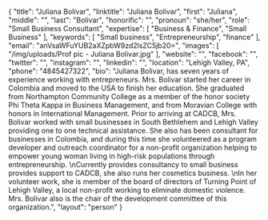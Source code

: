 {
  "title": "Juliana Bolivar",
  "linktitle": "Juliana Bolivar",
  "first": "Juliana",
  "middle": "",
  "last": "Bolivar",
  "honorific": "",
  "pronoun": "she/her",
  "role": "Small Business Consultant",
  "expertise": [
    "Business & Finance",
    "Small Business"
  ],
  "keywords": [
    "Small business",
    "Entrepreneurship",
    "finance"
  ],
  "email": "anVsaWFuYUB2aXZpbW9zd2lsZC5jb20=",
  "images": [
    "/img/uploads/Prof pic - Juliana Bolivar.jpg"
  ],
  "website": "",
  "facebook": "",
  "twitter": "",
  "instagram": "",
  "linkedin": "",
  "location": "Lehigh Valley, PA",
  "phone": "4845427322",
  "bio": "Juliana Bolivar, has seven years of experience working with entrepreneurs. Mrs. Bolivar started her career in Colombia and moved to the USA to finish her education. She graduated from Northampton Community College as a member of the honor society Phi Theta Kappa in Business Management, and from Moravian College with honors in International Management. Prior to arriving at CADCB, Mrs. Bolivar worked with small businesses in South Bethlehem and Lehigh Valley providing one to one technical assistance. She also has been consultant for businesses in Colombia, and during this time she volunteered as a program developer and outreach coordinator for a non-profit organization helping to empower young woman living in high-risk populations through entrepreneurship. \nCurrently provides consultancy to small business provides support to CADCB, she also runs her cosmetics business.  \nIn her volunteer work, she is member of the board of directors of Turning Point of Lehigh Valley, a local non-profit working to eliminate domestic violence. Mrs. Bolivar also is the chair of the development committee of this organization.",
  "layout": "person"
}

